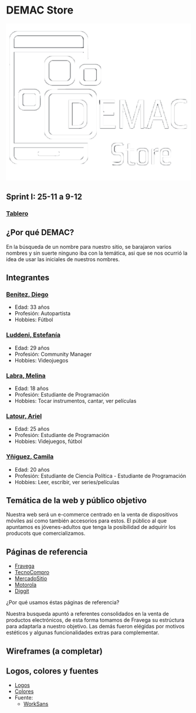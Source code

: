 # DEMAC Store

![logo](/design/logos/LogoPrincipalDEMAC.png)

## Sprint I: 25-11 a 9-12

### [Tablero](https://trello.com/b/X3jxQVhz/pi-c19-grupo-8)

## ¿Por qué DEMAC?

En la búsqueda de un nombre para nuestro sitio, se barajaron varios nombres y sin suerte ninguno iba con la temática, asi que se nos ocurrió la idea de usar las iniciales de nuestros nombres.

## Integrantes

### [Benitez, Diego](https://github.com/diegodanielb)

-   Edad: 33 años
-   Profesión: Autopartista
-   Hobbies: Fútbol

### [Luddeni, Estefanía](https://github.com/Nahiska)

-   Edad: 29 años
-   Profesión: Community Manager
-   Hobbies: Videojuegos

### [Labra, Melina](https://github.com/MelinaLabra)

-   Edad: 18 años
-   Profesión: Estudiante de Programación
-   Hobbies: Tocar instrumentos, cantar, ver películas

### [Latour, Ariel](https://github.com/ariel-l)

-   Edad: 25 años
-   Profesión: Estudiante de Programación
-   Hobbies: Videjuegos, fútbol

### [Yñiguez, Camila](https://github.com/camila-yniguez)

-   Edad: 20 años
-   Profesión: Estudiante de Ciencia Política - Estudiante de Programación
-   Hobbies: Leer, escribir, ver series/películas

## Temática de la web y público objetivo

Nuestra web será un e-commerce centrado en la venta de dispositivos móviles así como también accesorios para estos. El público al que apuntamos es jóvenes-adultos que tenga la posibilidad de adquirir los producots que comercializamos.

## Páginas de referencia

-   [Fravega](https://www.fravega.com/)
-   [TecnoCompro](https://tecnocompro.com/)
-   [MercadoSitio](https://mercadositio.com/)
-   [Motorola](https://www.motorola.com.ar/)
-   [Diggit](https://www.tiendadiggit.com.ar/)

¿Por qué usamos éstas páginas de referencia?

Nuestra busqueda apuntó a referentes consolidados en la venta de productos electrónicos, de esta forma tomamos de Fravega su estrúctura para adaptarla a nuestro objetivo. Las demás fueron elégidas por motivos estéticos y algunas funcionalidades extras para complementar.

## Wireframes (a completar)

## Logos, colores y fuentes

-   [Logos](https://github.com/ariel-l/grupo_8_DEMACStore/tree/master/design/logos)
-   [Colores](https://github.com/ariel-l/grupo_8_DEMACStore/tree/master/design/colors)
-   Fuente:
    -   [WorkSans](https://github.com/ariel-l/grupo_8_DEMACStore/tree/master/design/fonts/WorkSans)
